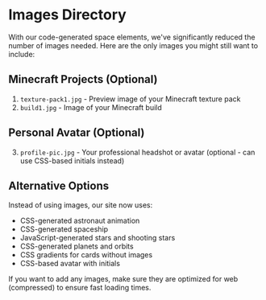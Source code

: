# Images Directory

With our code-generated space elements, we've significantly reduced the number of images needed. Here are the only images you might still want to include:

## Minecraft Projects (Optional)
1. `texture-pack1.jpg` - Preview image of your Minecraft texture pack
2. `build1.jpg` - Image of your Minecraft build

## Personal Avatar (Optional)
3. `profile-pic.jpg` - Your professional headshot or avatar (optional - can use CSS-based initials instead)

## Alternative Options
Instead of using images, our site now uses:
- CSS-generated astronaut animation
- CSS-generated spaceship
- JavaScript-generated stars and shooting stars
- CSS-generated planets and orbits
- CSS gradients for cards without images
- CSS-based avatar with initials

If you want to add any images, make sure they are optimized for web (compressed) to ensure fast loading times.
